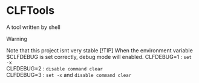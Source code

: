# CLFTools

A tool written by shell

> [!WARNING]
> Note that this project isnt very stable
> [!TIP]
> When the environment variable $CLFDEBUG is set correctly, debug mode will enabled.
> CLFDEBUG=1 : `set -x`  
> CLFDEBUG=2 : `disable command clear`  
> CLFDEBUG=3 : `set -x` and `disable command clear`  
